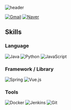 ![header](https://capsule-render.vercel.app/api?text=성우의%20github&type=rect&section=header&height=200&color=gradient&fontSize=50)

[![Gmail](https://img.shields.io/badge/Gmail-EA4335?style=flat&logo=Gmail&logoColor=white&link=mailto:swkim0128@gmail.com)](mailto:swkim0128@gmail.com)
[![Naver](https://img.shields.io/badge/Naver-03C75A?style=flat&logo=Naver&logoColor=white&link=mailto:swkim0128@naver.com)](mailto:swkim0128@naver.com)


## Skills

### Language

![Java](https://img.shields.io/badge/Java-007396?style=flat&logo=Java&logoColor=white)
![Python](https://img.shields.io/badge/Python-3776AB?style=flat&logo=Python&logoColor=white)
![JavaScript](https://img.shields.io/badge/JavaScript-F7DF1E?style=flat&logo=JavaScript&logoColor=white)

### Framework / Library

![Spring](https://img.shields.io/badge/Spring-6DB33F?style=flat&logo=Spring&logoColor=white)
![Vue.js](https://img.shields.io/badge/Vue.js-4FC08D?style=flat&logo=Vue.js&logoColor=white)

### Tools

![Docker](https://img.shields.io/badge/Docker-2496ED?style=flat&logo=Docker&logoColor=white)
![Jenkins](https://img.shields.io/badge/Jenkins-D24939?style=flat&logo=Jenkins&logoColor=white)
![Git](https://img.shields.io/badge/Git-F05032?style=flat&logo=Git&logoColor=white)

